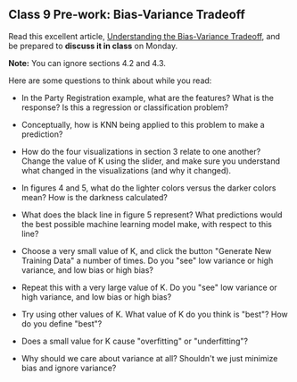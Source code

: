 ## Class 9 Pre-work: Bias-Variance Tradeoff

Read this excellent article, [Understanding the Bias-Variance Tradeoff](http://scott.fortmann-roe.com/docs/BiasVariance.html), and be prepared to **discuss it in class** on Monday.

**Note:** You can ignore sections 4.2 and 4.3.

Here are some questions to think about while you read:
* In the Party Registration example, what are the features? What is the response? Is this a regression or classification problem?
   

* Conceptually, how is KNN being applied to this problem to make a prediction?
   

* How do the four visualizations in section 3 relate to one another? Change the value of K using the slider, and make sure you understand what changed in the visualizations (and why it changed).


* In figures 4 and 5, what do the lighter colors versus the darker colors mean? How is the darkness calculated?


* What does the black line in figure 5 represent? What predictions would the best possible machine learning model make, with respect to this line?
  

* Choose a very small value of K, and click the button "Generate New Training Data" a number of times. Do you "see" low variance or high variance, and low bias or high bias?


* Repeat this with a very large value of K. Do you "see" low variance or high variance, and low bias or high bias?


* Try using other values of K. What value of K do you think is "best"? How do you define "best"?


* Does a small value for K cause "overfitting" or "underfitting"?


* Why should we care about variance at all? Shouldn't we just minimize bias and ignore variance?


